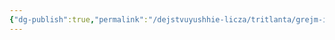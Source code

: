 ```yaml
---
{"dg-publish":true,"permalink":"/dejstvuyushhie-licza/tritlanta/grejm-inarna/","dgPassFrontmatter":true}
---
```


